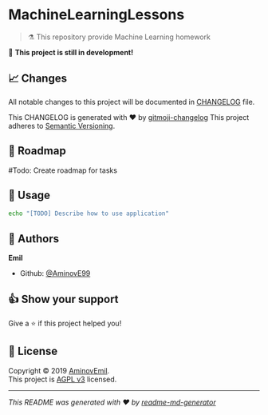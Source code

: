 
<!--

Template variables to replace in ALL files:
* __app_name__: Name of the application
* __app_slug__: GitHub slug of the application
* __app_description__: Application description

After replacing all variables:
* Search for any [TODO] and do the required operations to complete your project documentation and CI/CD.

-->


# **MachineLearningLessons**

> :alembic: This repository provide Machine Learning homework

:construction: **This project is still in development!**


## :chart_with_upwards_trend: Changes

All notable changes to this project will be documented in [CHANGELOG](./CHANGELOG.md) file.

This CHANGELOG is generated with :heart: by [gitmoji-changelog](https://github.com/frinyvonnick/gitmoji-changelog)
This project adheres to [Semantic Versioning](https://semver.org/spec/v2.0.0.html).

## :bookmark: Roadmap

#Todo: Create roadmap for tasks

## :rocket: Usage

```sh
echo "[TODO] Describe how to use application"
```

## :bust_in_silhouette: Authors

**Emil**

* Github: [@AminovE99](https://github.com/AminovE99)

## :thumbsup: Show your support

Give a :star: if this project helped you!

## :page_facing_up: License

Copyright © 2019 [AminovEmil](https://github.com/AminovE99).<br />
This project is [AGPL v3](uri_license) licensed.

***
_This README was generated with :heart: by [readme-md-generator](https://github.com/kefranabg/readme-md-generator)_
